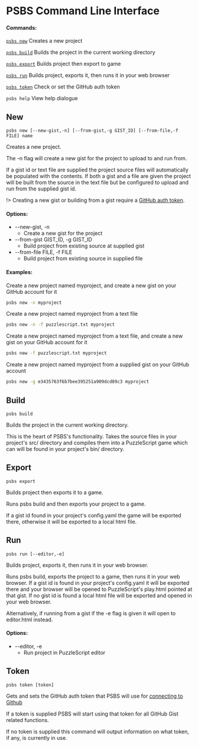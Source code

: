  # PSBS Command Line Interface

#### Commands:

[`psbs new`](command-line-interface#new) Creates a new project

[`psbs build`](command-line-interface#build) Builds the project in the current working directory

[`psbs export`](command-line-interface#export) Builds project then export to game

[`psbs run`](command-line-interface#run) Builds project, exports it, then runs it in your web browser

[`psbs token`](command-line-interface#token) Check or set the GitHub auth token

`psbs help` View help dialogue

## New

`psbs new [--new-gist,-n] [--from-gist,-g GIST_ID] [--from-file,-f FILE] name`

Creates a new project.

The -n flag will create a new gist for the project to upload to and run from.

If a gist id or text file are supplied the project source files will automatically be populated with the contents. If both a gist and a file are given the project will be built from the source in the text file but be configured to upload and run from the supplied gist id.

!> Creating a new gist or building from a gist require a [GitHub auth token](getting-started#connecting-to-github).

#### Options:
- --new-gist, -n
   - Create a new gist for the project
- --from-gist GIST_ID, -g GIST_ID
   - Build project from existing source at supplied gist
- --from-file FILE, -f FILE
   - Build project from existing source in supplied file

#### Examples:
Create a new project named myproject, and create a new gist on your GitHub account for it
```bash
psbs new -n myproject
```
Create a new project named myproject from a text file
```bash
psbs new -n -f puzzlescript.txt myproject
```
Create a new project named myproject from a text file, and create a new gist on your GitHub account for it
```bash
psbs new -f puzzlescript.txt myproject
```
Create a new project named myproject from a supplied gist on your GitHub account
```bash
psbs new -g e3435763f6b7bee395251a909dcd89c3 myproject
```
## Build

`psbs build`

Builds the project in the current working directory.

This is the heart of PSBS's functionality.  Takes the source files in your project's src/ directory and compiles them into a PuzzleScript game which can will be found in your project's bin/ directory.

## Export

`psbs export`

Builds project then exports it to a game.

Runs psbs build and then exports your project to a game.

If a gist id found in your project's config.yaml the game will be exported there, otherwise it will be exported to a local html file.

## Run

`psbs run [--editor,-e]`

Builds project, exports it, then runs it in your web browser.

Runs psbs build, exports the project to a game, then runs it in your web browser.  If a gist id is found in your project's config.yaml it will be exported there and your browser will be opened to PuzzleScript's play.html pointed at that gist.  If no gist id is found a local html file will be exported and opened in your web browser.

Alternatively, if running from a gist if the -e flag is given it will open to editor.html instead.

#### Options:
- --editor, -e
   - Run project in PuzzleScript editor

## Token

`psbs token [token]`

Gets and sets the GitHub auth token that PSBS will use for [connecting to Github](getting-started#connecting-to-github)

If a token is supplied PSBS will start using that token for all GitHub Gist related functions.

If no token is supplied this command will output information on what token, if any, is currently in use.
